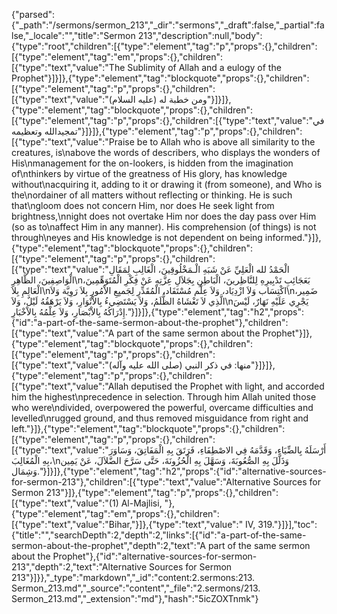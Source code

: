 {"parsed":{"_path":"/sermons/sermon_213","_dir":"sermons","_draft":false,"_partial":false,"_locale":"","title":"Sermon 213","description":null,"body":{"type":"root","children":[{"type":"element","tag":"p","props":{},"children":[{"type":"element","tag":"em","props":{},"children":[{"type":"text","value":"The Sublimity of Allah and a eulogy of the Prophet"}]}]},{"type":"element","tag":"blockquote","props":{},"children":[{"type":"element","tag":"p","props":{},"children":[{"type":"text","value":"ومن خطبة له (عليه السلام)"}]}]},{"type":"element","tag":"blockquote","props":{},"children":[{"type":"element","tag":"p","props":{},"children":[{"type":"text","value":"في تمجيدالله وتعظيمه"}]}]},{"type":"element","tag":"p","props":{},"children":[{"type":"text","value":"Praise be to Allah who is above all similarity to the creatures, is\nabove the words of describers, who displays the wonders of His\nmanagement for the on-lookers, is hidden from the imagination of\nthinkers by virtue of the greatness of His glory, has knowledge without\nacquiring it, adding to it or drawing it (from someone), and Who is the\nordainer of all matters without reflecting or thinking. He is such that\ngloom does not concern Him, nor does He seek light from brightness,\nnight does not overtake Him nor does the day pass over Him (so as to\naffect Him in any manner). His comprehension (of things) is not through\neyes and His knowledge is not dependent on being informed."}]},{"type":"element","tag":"blockquote","props":{},"children":[{"type":"element","tag":"p","props":{},"children":[{"type":"text","value":"الْحَمْدُ لله الْعَلِيِّ عَنْ شَبَهِ الْـمَخْلُوقِينَ، الْغَالِبِ لِمَقَالِ الْوَاصِفِينَ، الظَّاهِرِ\nبَعَجَائِبِ تَدْبِيرِهِ لِلنَّاظِرينَ، الْبَاطِنِ بِجَلاَلِ عِزَّتِهِ عَنْ فِكْرِ الْمُتَوَهِّمِينَ، الْعَالِمِ بِلاَ\nاكْتِسَاب وَلاَ ازْدِيَاد، وَلاَ عِلْم مُسْتَفَاد، الْمُقَدِّرِ لِجَميِعِ الاْمُورِ بِلاَ رَوِيَّة وَلاَ\nضَمِير، الَّذِي لاَ تَغْشَاهُ الظُّلَمُ، وَلاَ يَسْتَضِيءُ بِالاْنْوَارِ، وَلاَ يَرْهَقُهُ لَيْلٌ، وَلاَ\nيَجْرِي عَلَيْهِ نَهَارٌ، لَيْسَ إِدْرَاكُهُ بِالاْبْصَارِ، وَلاَ عِلْمُهُ بِالاْخْبَارِ."}]}]},{"type":"element","tag":"h2","props":{"id":"a-part-of-the-same-sermon-about-the-prophet"},"children":[{"type":"text","value":"A part of the same sermon about the Prophet"}]},{"type":"element","tag":"blockquote","props":{},"children":[{"type":"element","tag":"p","props":{},"children":[{"type":"text","value":"منها: في ذكر النبي (صلى الله عليه وآله)"}]}]},{"type":"element","tag":"p","props":{},"children":[{"type":"text","value":"Allah deputised the Prophet with light, and accorded him the highest\nprecedence in selection. Through him Allah united those who were\ndivided, overpowered the powerful, overcame difficulties and levelled\nrugged ground, and thus removed misguidance from right and left."}]},{"type":"element","tag":"blockquote","props":{},"children":[{"type":"element","tag":"p","props":{},"children":[{"type":"text","value":"أَرْسَلَهُ بِالضِّيَاءِ، وَقَدَّمَهُ فِي الاصْطِفَاءِ، فَرَتَقَ بِهِ الْمَفَاتِقَ، وَسَاوَرَ بِهِ الْمُغَالِبَ،\nوَذَلَّلَ بِهِ الصُّعُوبَةَ، وَسَهَّلَ بِهِ الْحُزُونَةَ، حَتَّى سَرَّحَ الضَّلاَلَ، عَنْ يَمِين وَشِمَال."}]}]},{"type":"element","tag":"h2","props":{"id":"alternative-sources-for-sermon-213"},"children":[{"type":"text","value":"Alternative Sources for Sermon 213"}]},{"type":"element","tag":"p","props":{},"children":[{"type":"text","value":"(1) Al-Majlisi, "},{"type":"element","tag":"em","props":{},"children":[{"type":"text","value":"Bihar,"}]},{"type":"text","value":" IV, 319."}]}],"toc":{"title":"","searchDepth":2,"depth":2,"links":[{"id":"a-part-of-the-same-sermon-about-the-prophet","depth":2,"text":"A part of the same sermon about the Prophet"},{"id":"alternative-sources-for-sermon-213","depth":2,"text":"Alternative Sources for Sermon 213"}]}},"_type":"markdown","_id":"content:2.sermons:213. Sermon_213.md","_source":"content","_file":"2.sermons/213. Sermon_213.md","_extension":"md"},"hash":"5icZOXTnmk"}